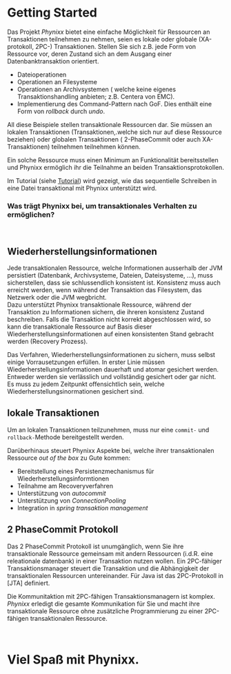 
Getting Started
================


Das Projekt <i>Phynixx</i> bietet eine einfache Möglichkeit für Ressourcen an Transaktionen teilnehmen zu nehmen, seien es lokale oder globale (XA-protokoll, 2PC-) Transaktionen.
Stellen Sie sich z.B. jede Form von Ressource vor, deren Zustand sich an dem Ausgang einer Datenbanktransaktion orientiert.
+ Dateioperationen
+ Operationen an Filesysteme
+ Operationen an Archivsystemen ( welche keine eigenes Transaktionshandling anbieten; z.B. Centera von EMC).
+ Implementierung des Command-Pattern nach GoF. Dies enthält eine Form von _rollback_ durch _undo_.

All diese Beispiele stellen transaktionale Ressourcen dar. Sie müssen an lokalen Transaktionen (Transaktionen,.welche sich nur auf diese Ressource beziehen) oder globalen Transaktionen ( 2-PhaseCommit oder auch XA-Transaktionen) teilnehmen teilnehmen können.

Ein solche Ressource muss einen Minimum an Funktionalität bereitsstellen und Phynixx ermöglich ihr die Teilnahme an beiden Transaktionsprotokollen.

Im Tutorial (siehe [Tutorial](tutorial.html)) wird gezeigt, wie das sequentielle Schreiben in eine Datei transaktional mit Phynixx unterstützt wird.

### Was trägt Phynixx bei, um transaktionales Verhalten zu ermöglichen?


 &nbsp;
## Wiederherstellungsinformationen
 
Jede transaktionalen Ressource, welche Informationen ausserhalb der JVM persistiert (Datenbank, Archivsysteme, Dateien, Dateisysteme, ...),  muss sicherstellen, dass sie schlussendlich konsistent ist. Konsistenz muss auch erreicht werden, wenn während der Transaktion das Filesystem, das Netzwerk oder die JVM wegbricht.  
Dazu unterstützt Phynixx transaktionale Ressource,  während der Transaktion zu Informationen sichern, die ihreren konsistenz Zustand beschreiben.
Falls die Transaktion nicht korrekt abgeschlossen wird, so kann die transaktionale Ressource auf Basis dieser Wiederherstellungsinformationen auf einen konsistenten Stand gebracht werden (Recovery Prozess).

Das Verfahren, Wiederherstellungsinformationen zu sichern, muss selbst einige Vorrausetzungen erfüllen. In erster Linie müssen Wiederherstellungsinformationen dauerhaft und atomar gesichert werden. Entweder werden sie verlässlich und vollständig gesichert oder gar nicht. Es muss zu jedem Zeitpunkt offensichtlich sein, welche Wiederherstellungsinormationen gesichert sind.

## lokale Transaktionen
Um an lokalen Transaktionen teilzunehmen, muss nur eine `commit-` und `rollback-`Methode bereitgestellt werden. 

Darüberhinaus steuert Phynixx Aspekte bei, welche ihrer transaktionalen Ressource _out of the box_ zu Gute kommen:

- Bereitstellung eines Persistenzmechanismus für Wiederherstellungsinformtionen
- Teilnahme am Recoveryverfahren
- Unterstützung von _autocommit_
- Unterstützung von _ConnectionPooling_
- Integration in _spring transaktion management_

## 2 PhaseCommit Protokoll
Das 2 PhaseCommit Protokoll ist unumgänglich, wenn Sie ihre transaktionale Ressource gemeinsam mit andern Ressourcen (i.d.R. eine releationale datenbank) in einer Transaktion nutzen wollen. Ein 2PC-fähiger Transaktionsmanager steuert die Transaktion und die Abhängigkeit der transaktionalen Ressourcen untereinander. Für Java ist das 2PC-Protokoll in [JTA] definiert. 

Die Kommunitaktion mit 2PC-fähigen Transaktionsmanagern ist komplex. _Phynixx_ erledigt die gesamte Kommunikation für Sie und macht ihre transaktionale Ressource ohne zusätzliche Programmierung zu einer 2PC-fähigen transaktionalen Ressource. 


&nbsp;

# Viel Spaß mit Phynixx.

